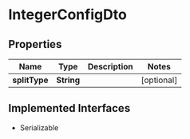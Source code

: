 

# IntegerConfigDto


## Properties

Name | Type | Description | Notes
------------ | ------------- | ------------- | -------------
**splitType** | **String** |  |  [optional]


## Implemented Interfaces

* Serializable


